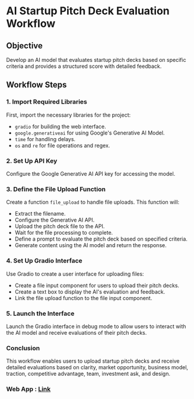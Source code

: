 # AI Startup Pitch Deck Evaluation Workflow

## Objective
Develop an AI model that evaluates startup pitch decks based on specific criteria and provides a structured score with detailed feedback.

## Workflow Steps

### 1. Import Required Libraries
First, import the necessary libraries for the project:
- `gradio` for building the web interface.
- `google.generativeai` for using Google's Generative AI Model.
- `time` for handling delays.
- `os` and `re` for file operations and regex.

### 2. Set Up API Key
Configure the Google Generative AI API key for accessing the model.

### 3. Define the File Upload Function
Create a function `file_upload` to handle file uploads. This function will:
- Extract the filename.
- Configure the Generative AI API.
- Upload the pitch deck file to the API.
- Wait for the file processing to complete.
- Define a prompt to evaluate the pitch deck based on specified criteria.
- Generate content using the AI model and return the response.

### 4. Set Up Gradio Interface
Use Gradio to create a user interface for uploading files:
- Create a file input component for users to upload their pitch decks.
- Create a text box to display the AI's evaluation and feedback.
- Link the file upload function to the file input component.

### 5. Launch the Interface
Launch the Gradio interface in debug mode to allow users to interact with the AI model and receive evaluations of their pitch decks.

### Conclusion
This workflow enables users to upload startup pitch decks and receive detailed evaluations based on clarity, market opportunity, business model, traction, competitive advantage, team, investment ask, and design.

### Web App : [Link](https://huggingface.co/spaces/shahir123/vertex_2)
